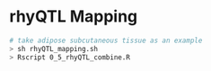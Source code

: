 # rhyQTL Mapping


```bash
# take adipose subcutaneous tissue as an example
> sh rhyQTL_mapping.sh
> Rscript 0_5_rhyQTL_combine.R
``` 
